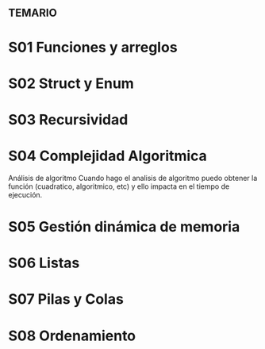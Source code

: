 ##  TEMARIO

# S01 Funciones y arreglos
# S02 Struct y Enum
# S03 Recursividad
# S04 Complejidad Algoritmica 
Análisis de algoritmo 
Cuando hago el analisis de algoritmo puedo obtener la función (cuadratico, algoritmico, etc) y ello impacta en el tiempo de ejecución. 
# S05 Gestión dinámica de memoria
# S06 Listas
# S07 Pilas y Colas 
# S08 Ordenamiento
